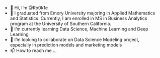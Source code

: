 - 👋 Hi, I’m @Ro0k1e
- 👀 I graduated from Emory University majoring in Applied Mathematics and Statistics. Currently, I am enrolled in MS in Business Analytics program at the University of Southern California.
- 🌱 I’m currently learning Data Science, Machine Learning and Deep Learning
- 💞️ I’m looking to collaborate on Data Science Modeling project, especially in prediction models and marketing models
- 📫 How to reach me ...

<!---
Ro0k1e/Ro0k1e is a ✨ special ✨ repository because its `README.md` (this file) appears on your GitHub profile.
You can click the Preview link to take a look at your changes.
--->
